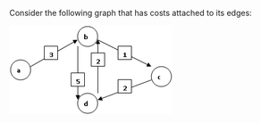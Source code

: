 Consider the following graph that has costs attached to its edges:

![img](https://github.com/deepanjali19/Artificial_Intelligence/blob/master/Minimum%20Cost%20Path/image.png)
